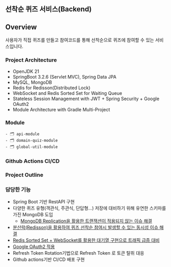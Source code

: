 ## 선착순 퀴즈 서비스(Backend)

## Overview
사용자가 직접 퀴즈를 만들고 참여코드를 통해 선착순으로 퀴즈에 참여할 수 있는 서비스입니다. 

### Project Architecture

* OpenJDK 21
* SpringBoot 3.2.6 (Servlet MVC), Spring Data JPA
* MySQL, MongoDB
* Redis for Redisson(Distributed Lock)
* WebSocket and Redis Sorted Set for Waiting Queue
* Stateless Session Management with JWT + Spring Security + Google OAuth2
* Module Architecture with Gradle Multi-Project

### Module
```
- 🗂️ api-module
- 🗂️ domain-quiz-module
- 🗂️ global-util-module
```

### Github Actions CI/CD



### Project Outline

### 담당한 기능

 * Spring Boot 기반 RestAPI 구현
 * 다양한 퀴즈 유형(객관식, 주관식, 단답형...) 저장에 대비하기 위해 유연한 스키마를 가진 MongoDB 도입
   * [MongoDB Replication을 활용한 트랜잭션이 적용되지 않는 이슈 해결](https://velog.io/@penrose_15/Docker-MongoDB-replicaSet-설정)
 * [분산락(Redisson)을 활용하여 퀴즈 선착순 참여시 발생할 수 있는 동시성 이슈 해결](https://velog.io/@penrose_15/Redisson을-활용한-분산락으로-동시성-이슈-해결하기)
 * [Redis Sorted Set + WebSocket를 활용한 대기열 구현으로 트래픽 급증 대비](https://velog.io/@penrose_15/Redis-Websocket-활용한-대기열-서비스-구현Spring-Boot)
 * [Google OAuth2 적용](https://velog.io/@penrose_15/SpringBoot-React-환경에서-Google-Oauth2-적용기)
 * Refresh Token Rotation기법으로 Refresh Token 로 토큰 탈취 대응
 * Github actions기반 CI/CD 배포 구현
